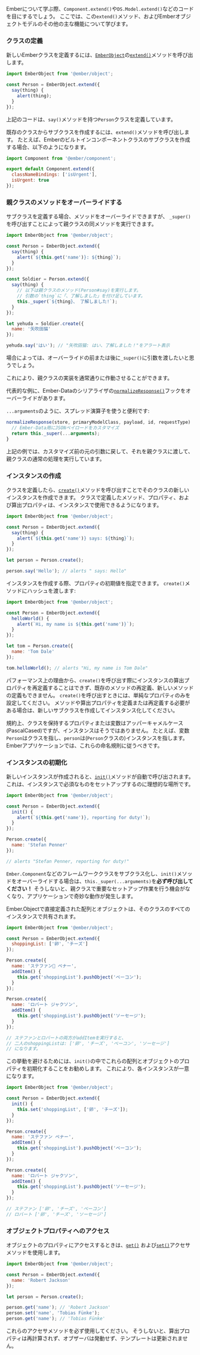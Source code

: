 <!--
As you learn about Ember, you'll see code like `Component.extend()` and
`DS.Model.extend()`. Here, you'll learn about this `extend()` method, as well
as other major features of the Ember object model.
-->

Emberについて学ぶ際、`Component.extend()`や`DS.Model.extend()`などのコードを目にするでしょう。
ここでは、この`extend()`メソッド、およびEmberオブジェクトモデルのその他の主な機能について学びます。

<!--
### Defining Classes
-->

### クラスの定義

<!--
To define a new Ember _class_, call the [`extend()`][1] method on
[`EmberObject`][2]:
-->

新しいEmberクラスを定義するには、[`EmberObject`][2]の[`extend()`][1]メソッドを呼び出します。

[1]: https://www.emberjs.com/api/ember/2.16/classes/@ember%2Fobject/methods/extend?anchor=extend
[2]: https://www.emberjs.com/api/ember/2.16/modules/@ember%2Fobject

```javascript
import EmberObject from '@ember/object';

const Person = EmberObject.extend({
  say(thing) {
    alert(thing);
  }
});
```

<!--
This defines a new `Person` class with a `say()` method.
-->

上記のコードは、`say()`メソッドを持つ`Person`クラスを定義しています。

<!--
You can also create a _subclass_ from any existing class by calling
its `extend()` method. For example, you might want to create a subclass
of Ember's built-in [`Component`][3] class:
-->

既存のクラスからサブクラスを作成するには、`extend()`メソッドを呼び出します。 たとえば、Emberのビルトインコンポーネントクラスのサブクラスを作成する場合、以下のようになります。

[3]: https://www.emberjs.com/api/ember/2.16/classes/Component

```app/components/todo-item.js
import Component from '@ember/component';

export default Component.extend({
  classNameBindings: ['isUrgent'],
  isUrgent: true
});
```

<!--
### Overriding Parent Class Methods
-->

### 親クラスのメソッドをオーバーライドする

<!--
When defining a subclass, you can override methods but still access the
implementation of your parent class by calling the special `_super()`
method:
-->

サブクラスを定義する場合、メソッドをオーバーライドできますが、
`_super()`を呼び出すことによって親クラスの同メソッドを実行できます。

<!--
```javascript
import EmberObject from '@ember/object';

const Person = EmberObject.extend({
  say(thing) {
    alert(`${this.get('name')} says: ${thing}`);
  }
});

const Soldier = Person.extend({
  say(thing) {
    // this will call the method in the parent class (Person#say), appending
    // the string ', sir!' to the variable `thing` passed in
    this._super(`${thing}, sir!`);
  }
});

let yehuda = Soldier.create({
  name: 'Yehuda Katz'
});

yehuda.say('Yes'); // alerts "Yehuda Katz says: Yes, sir!"
```
-->

```javascript
import EmberObject from '@ember/object';

const Person = EmberObject.extend({
  say(thing) {
    alert(`${this.get('name')}: ${thing}`);
  }
});

const Soldier = Person.extend({
  say(thing) {
    // 以下は親クラスのメソッド(Person#say)を実行します。
    // 引数の`thing`に「、了解しました」を付け足しています。
    this._super(`${thing}、 了解しました!`);
  }
});

let yehuda = Soldier.create({
  name: '矢吹田猫'
});

yehuda.say('はい'); // "矢吹田猫: はい、了解しました！"をアラート表示
```

<!--
In certain cases, you will want to pass arguments to `_super()` before or after overriding.
-->

場合によっては、オーバーライドの前または後に`_super()`に引数を渡したいと思うでしょう。

<!--
This allows the original method to continue operating as it normally would.
-->

これにより、親クラスの実装を通常通りに作動させることができます。

<!--
One common example is when overriding the [`normalizeResponse()`][4] hook in one of Ember-Data's serializers.
-->

代表的な例に、Ember-Dataのシリアライザの[`normalizeResponse()`][4]フックをオーバーライドがあります。

<!--
A handy shortcut for this is to use a "spread operator", like `...arguments`:
-->

`...arguments`のように、スプレッド演算子を使うと便利です:

[4]: https://www.emberjs.com/api/ember-data/2.16/classes/DS.JSONAPISerializer/methods/normalizeResponse?anchor=normalizeResponse

<!--
```javascript
normalizeResponse(store, primaryModelClass, payload, id, requestType)  {
  // Customize my JSON payload for Ember-Data
  return this._super(...arguments);
}
```
-->

```javascript
normalizeResponse(store, primaryModelClass, payload, id, requestType)  {
  // Ember-Data用にJSONペイロードをカスタマイズ
  return this._super(...arguments);
}
```

<!--
The above example returns the original arguments (after your customizations) back to the parent class, so it can continue with its normal operations.
-->

上記の例では、カスタマイズ前の元の引数に戻して、それを親クラスに渡して、親クラスの通常の処理を実行しています。

<!--
### Creating Instances
-->

### インスタンスの作成

<!--
Once you have defined a class, you can create new _instances_ of that
class by calling its [`create()`][5] method. Any methods, properties and
computed properties you defined on the class will be available to
instances:
-->

クラスを定義したら、[`create()`][5]メソッドを呼び出すことでそのクラスの新しいインスタンスを作成できます。
クラスで定義したメソッド、プロパティ、および算出プロパティは、インスタンスで使用できるようになります。

[5]: https://www.emberjs.com/api/ember/2.16/classes/@ember%2Fobject/methods/create?anchor=create

```javascript
import EmberObject from '@ember/object';

const Person = EmberObject.extend({
  say(thing) {
    alert(`${this.get('name')} says: ${thing}`);
  }
});

let person = Person.create();

person.say('Hello'); // alerts " says: Hello"
```

<!--
When creating an instance, you can initialize the values of its properties
by passing an optional hash to the `create()` method:
-->

インスタンスを作成する際、プロパティの初期値を指定できます。
`create()`メソッドにハッシュを渡します:

```javascript
import EmberObject from '@ember/object';

const Person = EmberObject.extend({
  helloWorld() {
    alert(`Hi, my name is ${this.get('name')}`);
  }
});

let tom = Person.create({
  name: 'Tom Dale'
});

tom.helloWorld(); // alerts "Hi, my name is Tom Dale"
```

<!--
Note that for performance reasons, while calling `create()` you cannot redefine an instance's
computed properties and should not redefine existing or define new methods. You should only set simple properties when calling
`create()`. If you need to define or redefine methods or computed
properties, create a new subclass and instantiate that.
-->

パフォーマンス上の理由から、`create()`を呼び出す際にインスタンスの算出プロパティを再定義することはできず、既存のメソッドの再定義、新しいメソッドの定義もできません。
`create()`を呼び出すときには、単純なプロパティのみを設定してください。
メソッドや算出プロパティを定義または再定義する必要がある場合は、新しいサブクラスを作成してインスタンス化してください。

<!--
By convention, properties or variables that hold classes are
PascalCased, while instances are not. So, for example, the variable
`Person` would point to a class, while `person` would point to an instance
(usually of the `Person` class). You should stick to these naming
conventions in your Ember applications.
-->

規約上、クラスを保持するプロパティまたは変数はアッパーキャメルケース(PascalCased)ですが、インスタンスはそうではありません。
たとえば、変数`Person`はクラスを指し、`person`は(`Person`クラスの)インスタンスを指します。 Emberアプリケーションでは、これらの命名規則に従うべきです。

<!--
### Initializing Instances
-->

### インスタンスの初期化

<!--
When a new instance is created, its [`init()`][6] method is invoked
automatically. This is the ideal place to implement setup required on new
instances:
-->

新しいインスタンスが作成されると、[`init()`][6]メソッドが自動で呼び出されます。
これは、インスタンスで必須なものをセットアップするのに理想的な場所です。

[6]: https://www.emberjs.com/api/ember/2.16/classes/EmberObject/methods/init?anchor=init

```js
import EmberObject from '@ember/object';

const Person = EmberObject.extend({
  init() {
    alert(`${this.get('name')}, reporting for duty!`);
  }
});

Person.create({
  name: 'Stefan Penner'
});

// alerts "Stefan Penner, reporting for duty!"
```

<!--
If you are subclassing a framework class, like `Ember.Component`, and you
override the `init()` method, make sure you call `this._super(...arguments)`!
If you don't, a parent class may not have an opportunity to do important
setup work, and you'll see strange behavior in your application.
-->

`Ember.Component`などのフレームワーククラスをサブクラス化し、`init()`メソッドをオーバーライドする場合は、`this._super(...arguments)`を**必ず呼び出してください！**
そうしないと、親クラスで重要なセットアップ作業を行う機会がなくなり、アプリケーションで奇妙な動作が発生します。

<!--
Arrays and objects defined directly on any `Ember.Object` are shared across all instances of that class.
-->

Ember.Objectで直接定義された配列とオブジェクトは、そのクラスのすべてのインスタンスで共有されます。

<!--
```js
import EmberObject from '@ember/object';

const Person = EmberObject.extend({
  shoppingList: ['eggs', 'cheese']
});

Person.create({
  name: 'Stefan Penner',
  addItem() {
    this.get('shoppingList').pushObject('bacon');
  }
});

Person.create({
  name: 'Robert Jackson',
  addItem() {
    this.get('shoppingList').pushObject('sausage');
  }
});

// Stefan and Robert both trigger their addItem.
// They both end up with: ['eggs', 'cheese', 'bacon', 'sausage']
```
-->

```js
import EmberObject from '@ember/object';

const Person = EmberObject.extend({
  shoppingList: ['卵', 'チーズ']
});

Person.create({
  name: 'ステファン ペナー',
  addItem() {
    this.get('shoppingList').pushObject('ベーコン');
  }
});

Person.create({
  name: 'ロバート ジャクソン',
  addItem() {
    this.get('shoppingList').pushObject('ソーセージ');
  }
});

// ステファンとロバートの両方がaddItemを実行すると、
// 二人のshoppingListは: ['卵', 'チーズ', 'ベーコン', 'ソーセージ']
// になります。
```

<!--
To avoid this behavior, it is encouraged to initialize those arrays and object properties during `init()`. Doing so ensures each instance will be unique.
-->

この挙動を避けるためには、`init()`の中でこれらの配列とオブジェクトのプロパティを初期化することをお勧めします。
これにより、各インスタンスが一意になります。

<!--
```js
import EmberObject from '@ember/object';

const Person = EmberObject.extend({
  init() {
    this.set('shoppingList', ['eggs', 'cheese']);
  }
});

Person.create({
  name: 'Stefan Penner',
  addItem() {
    this.get('shoppingList').pushObject('bacon');
  }
});

Person.create({
  name: 'Robert Jackson',
  addItem() {
    this.get('shoppingList').pushObject('sausage');
  }
});

// Stefan ['eggs', 'cheese', 'bacon']
// Robert ['eggs', 'cheese', 'sausage']
```
-->

```js
import EmberObject from '@ember/object';

const Person = EmberObject.extend({
  init() {
    this.set('shoppingList', ['卵', 'チーズ']);
  }
});

Person.create({
  name: 'ステファン ペナー',
  addItem() {
    this.get('shoppingList').pushObject('ベーコン');
  }
});

Person.create({
  name: 'ロバート ジャクソン',
  addItem() {
    this.get('shoppingList').pushObject('ソーセージ');
  }
});

// ステファン ['卵', 'チーズ', 'ベーコン']
// ロバート ['卵', 'チーズ', 'ソーセージ']
```

<!--
### Accessing Object Properties
-->

### オブジェクトプロパティへのアクセス

<!--
When accessing the properties of an object, use the [`get()`][7]
and [`set()`][8] accessor methods:
-->

オブジェクトのプロパティにアクセスするときは、[`get()`][7]
および[`set()`][8]アクセサメソッドを使用します。

[7]: https://www.emberjs.com/api/ember/2.16/classes/@ember%2Fobject/methods/get?anchor=get
[8]: https://www.emberjs.com/api/ember/2.16/classes/@ember%2Fobject/methods/set?anchor=set

```js
import EmberObject from '@ember/object';

const Person = EmberObject.extend({
  name: 'Robert Jackson'
});

let person = Person.create();

person.get('name'); // 'Robert Jackson'
person.set('name', 'Tobias Fünke');
person.get('name'); // 'Tobias Fünke'
```

<!--
Make sure to use these accessor methods; otherwise, computed properties won't
recalculate, observers won't fire, and templates won't update.
-->

これらのアクセサメソッドを必ず使用してください。
そうしないと、算出プロパティは再計算されず、オブザーバは発動せず、テンプレートは更新されません。
